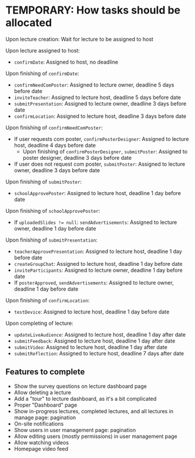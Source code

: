 # TEMPORARY: How tasks should be allocated

Upon lecture creation: Wait for lecture to be assigned to host

Upon lecture assigned to host:

* `confirmDate`: Assigned to host, no deadline

Upon finishing of `confirmDate`:

* `confirmNeedComPoster`: Assigned to lecture owner, deadline 5 days before date
* `inviteTeacher`: Assigned to lecture host, deadline 5 days before date
* `submitPresentation`: Assigned to lecture owner, deadline 3 days before date
* `confirmLocation`: Assigned to lecture host, deadline 3 days before date

Upon finishing of `confirmNeedComPoster`:

* If user requests com poster, `confirmPosterDesigner`: Assigned to lecture host, deadline 4 days before date
  * Upon finishing of `confirmPosterDesigner`, `submitPoster`: Assigned to poster designer, deadline 3 days before date
* If user does not request com poster, `submitPoster`: Assigned to lecture owner, deadline 3 days before date

Upon finishing of `submitPoster`:

* `schoolApprovePoster`: Assigned to lecture host, deadline 1 day before date

Upon finishing of `schoolApprovePoster`:

* If `uploadedSlides != null`: `sendAdvertisements`: Assigned to lecture owner, deadline 1 day before date

Upon finishing of `submitPresentation`:

* `teacherApprovePresentation`: Assigned to lecture host, deadline 1 day before date
* `createGroupChat`: Assigned to lecture host, deadline 1 day before date
* `inviteParticipants`: Assigned to lecture owner, deadline 1 day before date
* If `posterApproved`, `sendAdvertisements`: Assigned to lecture owner, deadline 1 day before date

Upon finishing of `confirmLocation`:

* `testDevice`: Assigned to lecture host, deadline 1 day before date

Upon completing of lecture:

* `updateLiveAudience`: Assigned to lecture host, deadline 1 day after date
* `submitFeedback`: Assigned to lecture host, deadline 1 day after date
* `submitVideo`: Assigned to lecture host, deadline 1 day after date
* `submitReflection`: Assigned to lecture host, deadline 7 days after date

## Features to complete

* Show the survey questions on lecture dashboard page
* Allow deleting a lecture
* Add a "tour" to lecture dashboard, as it's a bit complicated
* Proper "Dashboard" page
* Show in-progress lectures, completed lectures, and all lectures in manage page: pagination
* On-site notifications
* Show users in user management page: pagination
* Allow editing users (mostly permissions) in user management page
* Allow watching videos
* Homepage video feed
